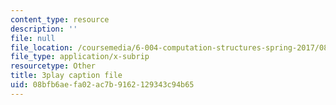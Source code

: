 ```yaml
---
content_type: resource
description: ''
file: null
file_location: /coursemedia/6-004-computation-structures-spring-2017/08bfb6aefa02ac7b9162129343c94b65_qSLkk5o1Mc8.srt
file_type: application/x-subrip
resourcetype: Other
title: 3play caption file
uid: 08bfb6ae-fa02-ac7b-9162-129343c94b65
---
```

